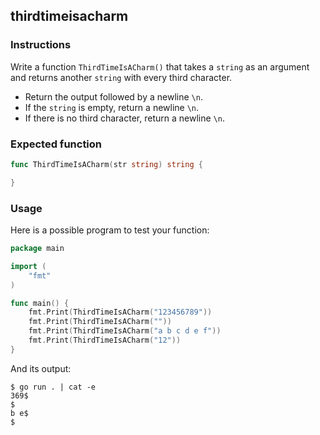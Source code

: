 ## thirdtimeisacharm

### Instructions

Write a function `ThirdTimeIsACharm()` that takes a `string` as an argument and returns another `string` with every third character.

- Return the output followed by a newline `\n`.
- If the `string` is empty, return a newline `\n`.
- If there is no third character, return a newline `\n`.

### Expected function

```go
func ThirdTimeIsACharm(str string) string {

}
```

### Usage

Here is a possible program to test your function:

```go
package main

import (
	"fmt"
)

func main() {
	fmt.Print(ThirdTimeIsACharm("123456789"))
	fmt.Print(ThirdTimeIsACharm(""))
	fmt.Print(ThirdTimeIsACharm("a b c d e f"))
	fmt.Print(ThirdTimeIsACharm("12"))
}
```

And its output:

```console
$ go run . | cat -e
369$
$
b e$
$
```
